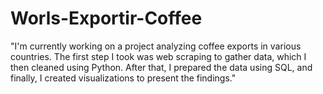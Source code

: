 # Worls-Exportir-Coffee
"I'm currently working on a project analyzing coffee exports in various countries. The first step I took was web scraping to gather data, which I then cleaned using Python. After that, I prepared the data using SQL, and finally, I created visualizations to present the findings."
